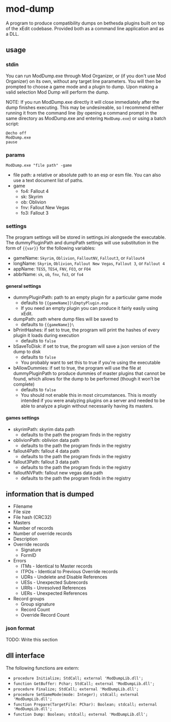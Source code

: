 # mod-dump
A program to produce compatibility dumps on bethesda plugins built on top of the xEdit codebase.  Provided both as a command line application and as a DLL.

## usage

### stdin

You can run ModDump.exe through Mod Organizer, or (if you don't use Mod Organizer) on its own, without any target line parameters.  You will then be prompted to choose a game mode and a plugin to dump.  Upon making a valid selection Mod Dump will perform the dump.

NOTE: If you run ModDump.exe directly it will close immediately after the dump finishes executing.  This may be undesireable, so I recommend either running it from the command line (by opening a command prompt in the same directory as ModDump.exe and entering `ModDump.exe`) or using a batch script:

```
@echo off
ModDump.exe
pause
```


### params

`ModDump.exe "file path" -game`

- file path: a relative or absolute path to an esp or esm file.  You can also use a text document list of paths.
- game
  - fo4: Fallout 4
  - sk: Skyrim
  - ob: Oblivion
  - fnv: Fallout New Vegas
  - fo3: Fallout 3
  
### settings

The program settings will be stored in settings.ini alongsede the executable.  The dummyPluginPath and dumpPath settings will use substitution in the form of `{{var}}` for the following variables:

- gameName: `Skyrim`, `Oblivion`, `FalloutNV`, `Fallout3`, or `Fallout4`
- longName: `Skyrim`, `Oblivion`, `Fallout New Vegas`, `Fallout 3`, or `Fallout 4`
- appName: `TES5`, `TES4`, `FNV`, `FO3`, or `FO4`
- abbrName: `sk`, `ob`, `fnv`, `fo3`, or `fo4`

#### general settings

- dummyPluginPath: path to an empty plugin for a particular game mode
  - defaults to `{{gameName}}\EmptyPlugin.esp`
  - If you need an empty plugin you can produce it fairly easily using xEdit.
- dumpPath: path where dump files will be saved to
  - defaults to `{{gameName}}\`
- bPrintHashes: if set to true, the program will print the hashes of every plugin it loads during execution
  - defaults to `false`
- bSaveToDisk: if set to true, the program will save a json version of the dump to disk
  - defaults to `false`
  - You probably want to set this to true if you're using the executable
- bAllowDummies: if set to true, the program will use the file at dummyPluginPath to produce dummies of master plugins that cannot be found, which allows for the dump to be performed (though it won't be complete)
  - defaults to `false`
  - You should not enable this in most circumstances.  This is mostly intended if you were analyzing plugins on a server and needed to be able to analyze a plugin without necessarily having its masters.

#### games settings

- skyrimPath: skyrim data path
  - defaults to the path the program finds in the registry
- oblivionPath: oblivion data path
  - defaults to the path the program finds in the registry
- fallout4Path: fallout 4 data path
  - defaults to the path the program finds in the registry
- fallout3Path: fallout 3 data path
  - defaults to the path the program finds in the registry
- falloutNVPath: fallout new vegas data path
  - defaults to the path the program finds in the registry

## information that is dumped

- Filename
- File size
- File hash (CRC32)
- Masters
- Number of records
- Number of override records
- Description
- Override records
  - Signature
  - FormID
- Errors
  - ITMs - Identical to Master records
  - ITPOs - Identical to Previous Override records
  - UDRs - Undelete and Disable References
  - UESs - Unexpected Subrecords
  - URRs - Unresolved References
  - UERs - Unexpected References
- Record groups
  - Group signature
  - Record Count
  - Override Record Count

### json format

TODO: Write this section

## dll interface

The following functions are extern:
* `procedure Initialize; StdCall; external 'ModDumpLib.dll';`
* `function GetBuffer: Pchar; StdCall; external 'ModDumpLib.dll';`
* `procedure Finalize; StdCall; external 'ModDumpLib.dll';`
* `procedure SetGameMode(mode: Integer); stdcall; external 'ModDumpLib.dll';`
* `function Prepare(TargetFile: PChar): Boolean; stdcall; external 'ModDumpLib.dll';`
* `function Dump: Boolean; stdcall; external 'ModDumpLib.dll';`
